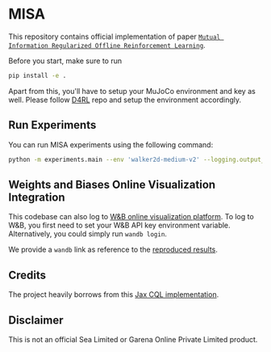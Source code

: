 # MISA

This repository contains official implementation of paper [`Mutual Information Regularized Offline Reinforcement Learning`](https://arxiv.org/abs/2210.07484).

Before you start, make sure to run
```bash
pip install -e .
```

Apart from this, you'll have to setup your MuJoCo environment and key as well. Please follow [D4RL](https://github.com/Farama-Foundation/D4RL) repo and setup the environment accordingly.

## Run Experiments

You can run MISA experiments using the following command:
```bash
python -m experiments.main --env 'walker2d-medium-v2' --logging.output_dir './experiment_output'
```

## Weights and Biases Online Visualization Integration
This codebase can also log to [W&B online visualization platform](https://wandb.ai/site). To log to W&B, you first need to set your W&B API key environment variable.
Alternatively, you could simply run `wandb login`.

We provide a `wandb` link as reference to the [reproduced results](https://wandb.ai/jax_offrl/MISA).

## Credits
The project heavily borrows from this [Jax CQL implementation](https://github.com/young-geng/JaxCQL).

## Disclaimer

This is not an official Sea Limited or Garena Online Private Limited product.
